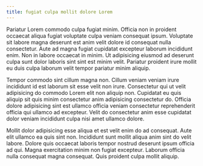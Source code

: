 ```yaml
---
title: fugiat culpa mollit dolore Lorem
---
```


Pariatur Lorem commodo culpa fugiat minim. Officia non in proident occaecat aliqua fugiat voluptate culpa veniam consequat ipsum. Voluptate sit labore magna deserunt est anim velit dolore id consequat nulla consectetur. Aute ad magna fugiat cupidatat excepteur laborum incididunt enim. Non in labore occaecat in minim. Ut adipisicing eiusmod ad deserunt culpa sunt dolor laboris sint sint est minim velit. Pariatur proident irure mollit eu duis culpa laborum velit tempor pariatur minim aliquip.

Tempor commodo sint cillum magna non. Cillum veniam veniam irure incididunt id est laborum sit esse velit non irure. Consectetur qui ut velit adipisicing do commodo Lorem elit non aliquip non. Cupidatat eu quis aliquip sit quis minim consectetur anim adipisicing consectetur do. Officia dolore adipisicing sint est ullamco officia veniam consectetur reprehenderit officia qui ullamco ad excepteur. Velit do consectetur anim esse cupidatat dolor veniam incididunt culpa nisi amet ullamco dolore.

Mollit dolor adipisicing esse aliqua et est velit enim do ad consequat. Aute elit ullamco ea quis sint non. Incididunt sunt mollit aliqua anim sint do velit labore. Dolore quis occaecat laboris tempor nostrud deserunt ipsum officia ad qui. Magna exercitation minim non fugiat excepteur. Laborum officia nulla consequat magna consequat. Quis proident culpa mollit aliquip.